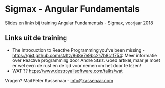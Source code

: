 # Sigmax - Angular Fundamentals
Slides en links bij training Angular Fundamentals - Sigmax, voorjaar 2018

## Links uit de training
* The Introduction to Reactive Programming you've been missing - https://gist.github.com/staltz/868e7e9bc2a7b8c1f754: Meer informatie over Reactive programming door Andre Stalz. Goed artikel, maar je moet er wel even de rust en de tijd voor nemen om het door te lezen!
* WAT ?? https://www.destroyallsoftware.com/talks/wat


Vragen? Mail Peter Kassenaar - info@kassenaar.com
